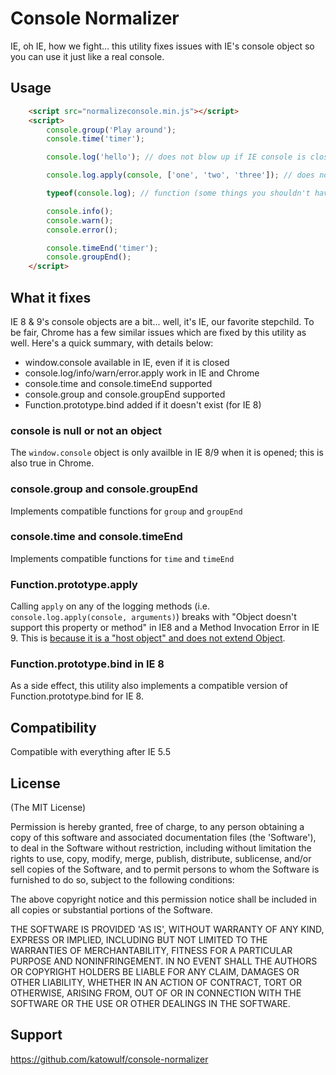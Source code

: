 Console Normalizer
==================

IE, oh IE, how we fight... this utility fixes issues with IE&#39;s console object so you can use it just like a real console.

Usage
-----

```html
    <script src="normalizeconsole.min.js"></script>
    <script>
        console.group('Play around');
        console.time('timer');

        console.log('hello'); // does not blow up if IE console is closed

        console.log.apply(console, ['one', 'two', 'three']); // does not cause an Invocation error

        typeof(console.log); // function (some things you shouldn't have to say...)

        console.info();
        console.warn();
        console.error();

        console.timeEnd('timer');
        console.groupEnd();
    </script>
```

What it fixes
-------------

IE 8 & 9's console objects are a bit... well, it's IE, our favorite stepchild. To be fair, Chrome has a few similar issues which are fixed by this utility as well. Here's a quick summary, with details below:

 * window.console available in IE, even if it is closed
 * console.log/info/warn/error.apply work in IE and Chrome
 * console.time and console.timeEnd supported
 * console.group and console.groupEnd supported
 * Function.prototype.bind added if it doesn't exist (for IE 8)

### console is null or not an object

The `window.console` object is only availble in IE 8/9 when it is opened; this is also true in Chrome.

### console.group and console.groupEnd

Implements compatible functions for `group` and `groupEnd`

### console.time and console.timeEnd

Implements compatible functions for `time` and `timeEnd`

### Function.prototype.apply

Calling `apply` on any of the logging methods (i.e. `console.log.apply(console, arguments)`) breaks with "Object doesn't support this property or method" in IE8  and a Method Invocation Error in IE 9. This is [because it is a "host object" and does not extend Object](http://stackoverflow.com/questions/5538972/console-log-apply-not-working-in-ie9).

### Function.prototype.bind in IE 8

As a side effect, this utility also implements a compatible version of Function.prototype.bind for IE 8.

Compatibility
-------------

Compatible with everything after IE 5.5

License
-------
(The MIT License)

Permission is hereby granted, free of charge, to any person obtaining a copy of this software and associated documentation files (the 'Software'), to deal in the Software without restriction, including without limitation the rights to use, copy, modify, merge, publish, distribute, sublicense, and/or sell copies of the Software, and to permit persons to whom the Software is furnished to do so, subject to the following conditions:

The above copyright notice and this permission notice shall be included in all copies or substantial portions of the Software.

THE SOFTWARE IS PROVIDED 'AS IS', WITHOUT WARRANTY OF ANY KIND, EXPRESS OR IMPLIED, INCLUDING BUT NOT LIMITED TO THE WARRANTIES OF MERCHANTABILITY, FITNESS FOR A PARTICULAR PURPOSE AND NONINFRINGEMENT. IN NO EVENT SHALL THE AUTHORS OR COPYRIGHT HOLDERS BE LIABLE FOR ANY CLAIM, DAMAGES OR OTHER LIABILITY, WHETHER IN AN ACTION OF CONTRACT, TORT OR OTHERWISE, ARISING FROM, OUT OF OR IN CONNECTION WITH THE SOFTWARE OR THE USE OR OTHER DEALINGS IN THE SOFTWARE.

Support
-------

https://github.com/katowulf/console-normalizer